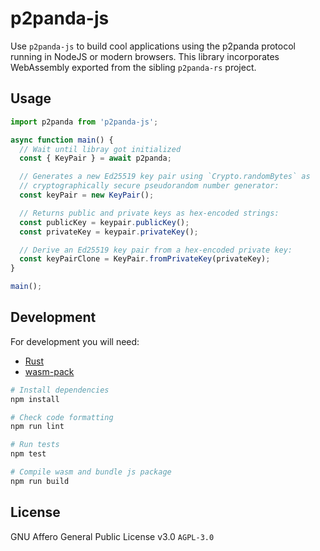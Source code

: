 # p2panda-js

Use `p2panda-js` to build cool applications using the p2panda protocol running in NodeJS or modern browsers. This library incorporates WebAssembly exported from the sibling `p2panda-rs` project.

## Usage

```js
import p2panda from 'p2panda-js';

async function main() {
  // Wait until libray got initialized
  const { KeyPair } = await p2panda;

  // Generates a new Ed25519 key pair using `Crypto.randomBytes` as
  // cryptographically secure pseudorandom number generator:
  const keyPair = new KeyPair();

  // Returns public and private keys as hex-encoded strings:
  const publicKey = keypair.publicKey();
  const privateKey = keypair.privateKey();

  // Derive an Ed25519 key pair from a hex-encoded private key:
  const keyPairClone = KeyPair.fromPrivateKey(privateKey);
}

main();
```

## Development

For development you will need:

* [Rust](https://www.rust-lang.org/learn/get-started)
* [wasm-pack](https://rustwasm.github.io/wasm-pack/installer)

```bash
# Install dependencies
npm install

# Check code formatting
npm run lint

# Run tests
npm test

# Compile wasm and bundle js package
npm run build
```

## License

GNU Affero General Public License v3.0 `AGPL-3.0`
